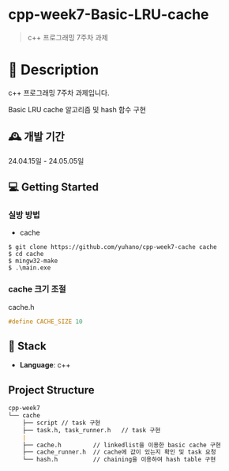 # cpp-week7-Basic-LRU-cache

>  c++ 프로그래밍 7주차 과제

# 📖 Description

c++ 프로그래밍 7주차 과제입니다. 

Basic LRU cache 알고리즘 및 hash 함수 구현

## 🕰️ 개발 기간
24.04.15일 - 24.05.05일


## 💻 Getting Started

### 실방 방법
* cache
```
$ git clone https://github.com/yuhano/cpp-week7-cache cache
$ cd cache
$ mingw32-make
$ .\main.exe

```
### cache 크기 조절
cache.h
``` c++
#define CACHE_SIZE 10
```

## 🔧 Stack
- **Language**: c++ 

##  Project Structure

```markdown
cpp-week7
└── cache
    ├── script // task 구현
    ├── task.h, task_runner.h   // task 구현
    |    
    ├── cache.h         // linkedlist을 이용한 basic cache 구현
    ├── cache_runner.h  // cache에 값이 있는지 확인 및 task 요청 
    └── hash.h          // chaining을 이용하여 hash table 구현

```